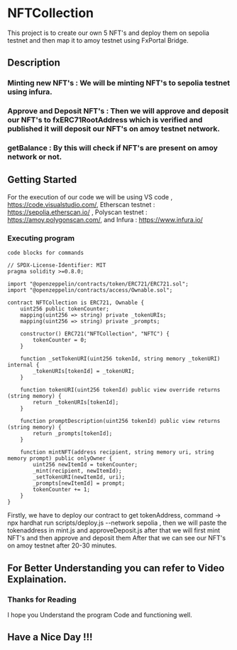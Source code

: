 # NFTCollection
This project is to create our own 5 NFT's and deploy them on sepolia testnet and then map it to amoy testnet using FxPortal Bridge.

## Description

### Minting new NFT's : We will be minting NFT's to sepolia testnet using infura.
### Approve and Deposit NFT's : Then we will approve and deposit our NFT's to fxERC71RootAddress which is verified and published it will deposit our NFT's on amoy testnet network.
### getBalance : By this will check if NFT's are present on amoy network or not.

## Getting Started

For the execution of our code we will be using VS code ,
https://code.visualstudio.com/,
Etherscan testnet : https://sepolia.etherscan.io/ ,
Polyscan testnet : https://amoy.polygonscan.com/, and
Infura : https://www.infura.io/

### Executing program

```
code blocks for commands

// SPDX-License-Identifier: MIT
pragma solidity >=0.8.0;

import "@openzeppelin/contracts/token/ERC721/ERC721.sol";
import "@openzeppelin/contracts/access/Ownable.sol";

contract NFTCollection is ERC721, Ownable {
    uint256 public tokenCounter;
    mapping(uint256 => string) private _tokenURIs;
    mapping(uint256 => string) private _prompts;

    constructor() ERC721("NFTCollection", "NFTC") {
        tokenCounter = 0;
    }

    function _setTokenURI(uint256 tokenId, string memory _tokenURI) internal {
        _tokenURIs[tokenId] = _tokenURI;
    }

    function tokenURI(uint256 tokenId) public view override returns (string memory) {
        return _tokenURIs[tokenId];
    }

    function promptDescription(uint256 tokenId) public view returns (string memory) {
        return _prompts[tokenId];
    }

    function mintNFT(address recipient, string memory uri, string memory prompt) public onlyOwner {
        uint256 newItemId = tokenCounter;
        _mint(recipient, newItemId);
        _setTokenURI(newItemId, uri);
        _prompts[newItemId] = prompt;
        tokenCounter += 1;
    }
}

```
Firstly, we have to deploy our contract to get tokenAddress, command -> npx hardhat run scripts/deploy.js --network sepolia ,
then we will paste the tokenaddress in mint.js and approveDeposit.js after that we will first mint NFT's and then approve and deposit them After that we can see our NFT's on amoy testnet after 20-30 minutes.

## For Better Understanding you can refer to Video Explaination.

### Thanks for Reading
I hope you Understand the program Code and functioning well.
## Have a Nice Day !!!
